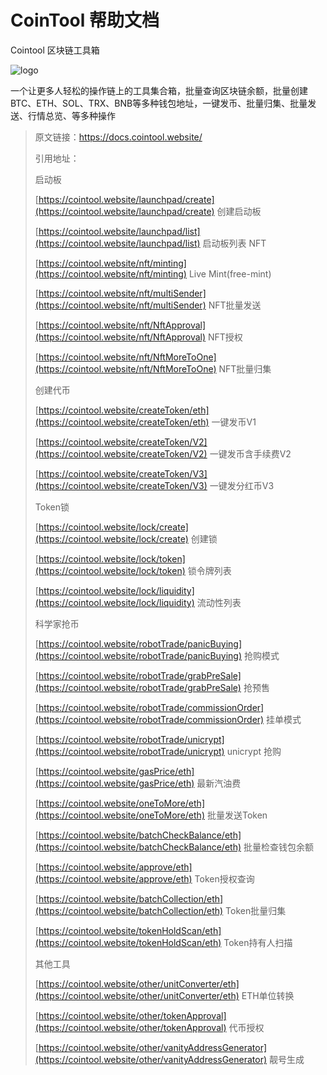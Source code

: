 # CoinTool 帮助文档

Cointool 区块链工具箱

![logo](.gitbook/assets/logo.jpg)

一个让更多人轻松的操作链上的工具集合箱，批量查询区块链余额，批量创建BTC、ETH、SOL、TRX、BNB等多种钱包地址，一键发币、批量归集、批量发送、行情总览、等多种操作

> 原文链接：[https://docs.](https://docs.cointool.app)[cointool.website](https://cointool.website/launchpad/create)[/](https://docs.cointool.app)
>
> 引用地址：
>
> 启动板
>
> [https://cointool.website/launchpad/create](https://cointool.website/launchpad/create) 创建启动板
>
> [https://cointool.website/launchpad/list](https://cointool.website/launchpad/list) 启动板列表 NFT
>
> [https://cointool.website/nft/minting](https://cointool.website/nft/minting) Live Mint(free-mint)
>
> [https://cointool.website/nft/multiSender](https://cointool.website/nft/multiSender) NFT批量发送
>
> [https://cointool.website/nft/NftApproval](https://cointool.website/nft/NftApproval) NFT授权
>
> [https://cointool.website/nft/NftMoreToOne](https://cointool.website/nft/NftMoreToOne) NFT批量归集
>
> 创建代币
>
> [https://cointool.website/createToken/eth](https://cointool.website/createToken/eth) 一键发币V1
>
> [https://cointool.website/createToken/V2](https://cointool.website/createToken/V2) 一键发币含手续费V2
>
> [https://cointool.website/createToken/V3](https://cointool.website/createToken/V3) 一键发分红币V3
>
> Token锁
>
> [https://cointool.website/lock/create](https://cointool.website/lock/create) 创建锁
>
> [https://cointool.website/lock/token](https://cointool.website/lock/token) 锁令牌列表
>
> [https://cointool.website/lock/liquidity](https://cointool.website/lock/liquidity) 流动性列表
>
> 科学家抢币
>
> [https://cointool.website/robotTrade/panicBuying](https://cointool.website/robotTrade/panicBuying) 抢购模式
>
> [https://cointool.website/robotTrade/grabPreSale](https://cointool.website/robotTrade/grabPreSale) 抢预售
>
> [https://cointool.website/robotTrade/commissionOrder](https://cointool.website/robotTrade/commissionOrder) 挂单模式
>
> [https://cointool.website/robotTrade/unicrypt](https://cointool.website/robotTrade/unicrypt) unicrypt 抢购
>
> [https://cointool.website/gasPrice/eth](https://cointool.website/gasPrice/eth) 最新汽油费
>
> [https://cointool.website/oneToMore/eth](https://cointool.website/oneToMore/eth) 批量发送Token
>
> [https://cointool.website/batchCheckBalance/eth](https://cointool.website/batchCheckBalance/eth) 批量检查钱包余额
>
> [https://cointool.website/approve/eth](https://cointool.website/approve/eth) Token授权查询
>
> [https://cointool.website/batchCollection/eth](https://cointool.website/batchCollection/eth) Token批量归集
>
> [https://cointool.website/tokenHoldScan/eth](https://cointool.website/tokenHoldScan/eth) Token持有人扫描
>
> 其他工具
>
> [https://cointool.website/other/unitConverter/eth](https://cointool.website/other/unitConverter/eth) ETH单位转换
>
> [https://cointool.website/other/tokenApproval](https://cointool.website/other/tokenApproval) 代币授权
>
> [https://cointool.website/other/vanityAddressGenerator](https://cointool.website/other/vanityAddressGenerator) 靓号生成
